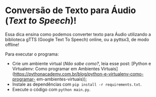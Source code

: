 # Conversão de Texto para Áudio (_Text to Speech_)!

Essa dica ensina como podemos converter texto para Áudio utilizando a biblioteca gTTS (Google Text To Speech) online, ou a pyttsx3, de modo offline!

Para executar o programa:

- Crie um ambiente virtual (_Não sabe como?_, leia esse post: [Python e Virtualenv: Como programar em Ambientes Virtuais](https://pythonacademy.com.br/blog/python-e-virtualenv-como-programar-   em-ambientes-virtuais));
- Instale as dependências com `pip install -r requirements.txt`.
- Execute o código com `python main.py`.
